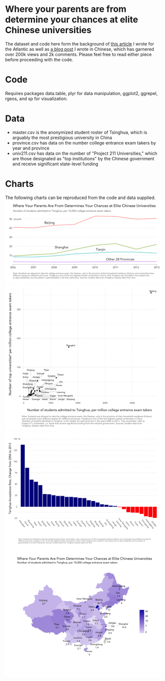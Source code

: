 # Where your parents are from determine your chances at elite Chinese universities
The dataset and code here form the background of [this article](http://www.theatlantic.com/china/archive/2013/06/chinas-unfair-college-admissions-system/276995/) I wrote for the Atlantic  as well as [a blog post](https://www.zhihu.com/question/21572307/answer/77268293) I wrote in Chinese, which has garnered over 200k views and 2k comments. Please feel free to read either piece before proceeding with the code.

# Code
Requires packages data.table, plyr for data manipulation, ggplot2, ggrepel, rgeos, and sp for visualization.

# Data
- master.csv is the anonymized student roster of Tsinghua, which is arguably the most prestigious university in China
- province.csv has data on the number college entrance exam takers by year and province
- univ211.csv has data on the number of "Project 211 Universities," which are those designated as "top institutions" by the Chinese government and receive significant state-level funding

# Charts
The following charts can be reproduced from the code and data supplied.
![Time trend](charts/timetrend_en.png)
![Scatter](charts/scatter_en_normalscale.png)
![Bar](charts/bar_en.png)
![Map](charts/map_en.png)
